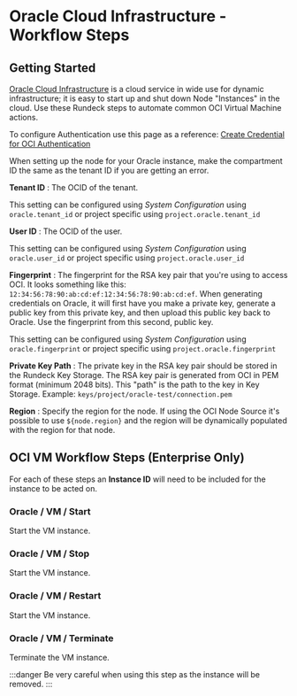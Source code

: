 # Oracle Cloud Infrastructure - Workflow Steps

## Getting Started

[Oracle Cloud Infrastructure](https://www.oracle.com/cloud/) is a cloud service in wide use for dynamic infrastructure; it is easy to start up and shut down Node "Instances" in the cloud.  Use these Rundeck steps to automate common OCI Virtual Machine actions.

To configure Authentication use this page as a reference: [Create Credential for OCI Authentication](https://docs.oracle.com/en/cloud/paas/management-cloud/logcs/create-credentials-oci-authentication.html)

When setting up the node for your Oracle instance, make the compartment ID the same as the tenant ID if you are getting an error. 

**Tenant ID**
: The OCID of the tenant.

This setting can be configured using _System Configuration_ using `oracle.tenant_id` or project specific using `project.oracle.tenant_id`

**User ID**
: The OCID of the user.

This setting can be configured using _System Configuration_ using `oracle.user_id` or project specific using `project.oracle.user_id`

**Fingerprint**
: The fingerprint for the RSA key pair that you're using to access OCI. It looks something like this: `12:34:56:78:90:ab:cd:ef:12:34:56:78:90:ab:cd:ef`. When generating credentials on Oracle, it will first have you make a private key, generate a public key from this private key, and then upload this public key back to Oracle. Use the fingerprint from this second, public key.

This setting can be configured using _System Configuration_ using `oracle.fingerprint` or project specific using `project.oracle.fingerprint`

**Private Key Path**
: The private key in the RSA key pair should be stored in the Rundeck Key Storage. The RSA key pair is generated from OCI in PEM format (minimum 2048 bits).  This "path" is the path to the key in Key Storage.  Example: `keys/project/oracle-test/connection.pem`

**Region**
: Specify the region for the node.  If using the OCI Node Source it's possible to use `${node.region}` and the region will be dynamically populated with the region for that node.

## OCI VM Workflow Steps (Enterprise Only)

For each of these steps an **Instance ID** will need to be included for the instance to be acted on.

### Oracle / VM / Start

Start the VM instance.

### Oracle / VM / Stop

Start the VM instance.

### Oracle / VM / Restart

Start the VM instance.

### Oracle / VM / Terminate

Terminate the VM instance.

:::danger
 Be very careful when using this step as the instance will be removed.
:::
